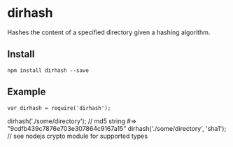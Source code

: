 dirhash
=======

Hashes the content of a specified directory given a hashing algorithm.

Install
-------

	npm install dirhash --save
	
Example
-------

	var dirhash = require('dirhash');
	
  dirhash('./some/directory'); // md5 string #=> "9cdfb439c7876e703e307864c9167a15"
	dirhash('./some/directory', 'sha1'); // see nodejs crypto module for supported types
